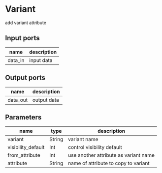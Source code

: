 Variant
=======
add variant attribute

Input ports
-----------
|name|description|
|-|-|
|data_in|input data|

Output ports
------------
|name|description|
|-|-|
|data_out|output data|

Parameters
----------
|name|type|description|
|-|-|-|
|variant|String|variant name|
|visibility_default|Int|control visibility default|
|from_attribute|Int|use another attribute as variant name|
|attribute|String|name of attribute to copy to variant|
